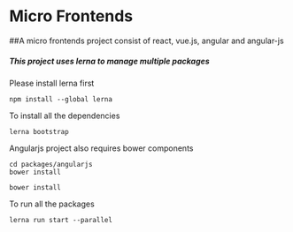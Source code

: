 # Micro Frontends #

##A micro frontends project consist of react, vue.js, angular and angular-js 

##### This project uses lerna to manage multiple packages

Please install lerna first 

```
npm install --global lerna
```


To install all the dependencies

```
lerna bootstrap
```

Angularjs project also requires bower components

```
cd packages/angularjs
bower install
```

```
bower install
```

To run all the packages

```
lerna run start --parallel
```
